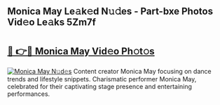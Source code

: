## Monica May Le𝚊k𝚎d N𝚞𝚍es - Part-bxe Photos Vid𝚎o Le𝚊ks 5Zm7f

# <h2><a href="http://fbbxzd.evod.top/?m=Monica+May">🔗 👉🔴 Monica May Vid𝚎o Ph𝚘t𝚘s</a></h2>

[![Monica May N𝚞d𝚎s](https://i.imgur.com/8V9OHl7.gif)](http://fbbxzd.evod.top/?m=Monica+May)
Content creator Monica May focusing on dance trends and lifestyle snippets. Charismatic performer Monica May, celebrated for their captivating stage presence and entertaining performances. 
